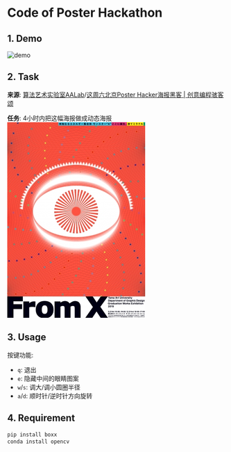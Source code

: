 # Code of Poster Hackathon
## 1. Demo
![demo](https://user-images.githubusercontent.com/10448025/56850967-2b7bd200-693c-11e9-8844-ee4268593fc9.gif)

## 2. Task
**来源**: [算法艺术实验室AALab](https://www.zhihu.com/people/lsdsuan-fa-yi-zhu-shi-yan-shi/activities)/[这周六北京Poster Hacker海报黑客 | 创意编程骇客颂](https://mp.weixin.qq.com/s?__biz=MjM5MDY3OTY5Mw==&mid=2649619633&idx=1&sn=4249442617df302054a58b20ea464e72&chksm=be584b53892fc24548b0bf1432157553110263ac7b55f6312c7b5db2f59a6539ce67b7a76ecf&mpshare=1&scene=1&srcid=0427qsXmhBGDXYo3wX9n8ZxS#rd)

**任务**: 4小时内把这幅海报做成动态海报    
![](./fromx.jpg)

## 3. Usage

按键功能:
 * `q`: 退出   
 * `e`: 隐藏中间的眼睛图案
 * `w`/`s`: 调大/调小圆圈半径
 * `a`/`d`: 顺时针/逆时针方向旋转



## 4. Requirement
```
pip install boxx
conda install opencv
```


